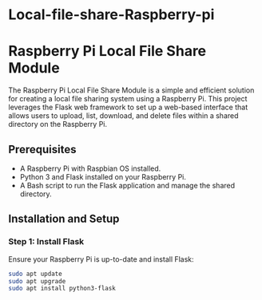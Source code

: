 # Local-file-share-Raspberry-pi
# Raspberry Pi Local File Share Module

The Raspberry Pi Local File Share Module is a simple and efficient solution for creating a local file sharing system using a Raspberry Pi. This project leverages the Flask web framework to set up a web-based interface that allows users to upload, list, download, and delete files within a shared directory on the Raspberry Pi.

## Prerequisites

- A Raspberry Pi with Raspbian OS installed.
- Python 3 and Flask installed on your Raspberry Pi.
- A Bash script to run the Flask application and manage the shared directory.

## Installation and Setup

### Step 1: Install Flask

Ensure your Raspberry Pi is up-to-date and install Flask:

```bash
sudo apt update
sudo apt upgrade
sudo apt install python3-flask
